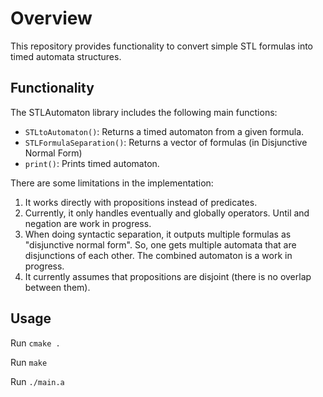 # Overview

This repository provides functionality to convert simple STL formulas into timed automata structures.

## Functionality

The STLAutomaton library includes the following main functions:

- `STLtoAutomaton()`: Returns a timed automaton from a given formula.
- `STLFormulaSeparation()`: Returns a vector of formulas (in Disjunctive Normal Form)
- `print()`: Prints timed automaton.

There are some limitations in the implementation:

1. It works directly with propositions instead of predicates.
1. Currently, it only handles eventually and globally operators. Until and negation are work in progress.
2. When doing syntactic separation, it outputs multiple formulas as "disjunctive normal form". So, one gets multiple automata that are disjunctions of each other. The combined automaton is a work in progress.
3. It currently assumes that propositions are disjoint (there is no overlap between them).

## Usage

Run `cmake .`

Run `make`

Run `./main.a`
